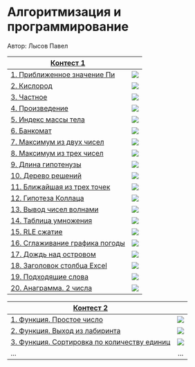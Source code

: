 # Алгоритмизация и программирование

Автор: Лысов Павел

|[Контест 1](https://contest.yandex.ru/contest/53548/standings/) |  |
| --- | :-: |
| [1. Приближенное значение Пи](RepoRoot/contest_01/01/main.cpp) | ![](RepoRoot/img/ppcpp.ico) 
| [2. Кислород](RepoRoot/contest_01/02/main.go) |  ![](RepoRoot/img/go_bbb.ico) |
| [3. Частное](RepoRoot/contest_01/03/main.cpp) | ![](RepoRoot/img/ppcpp.ico) |
| [4. Произведение](RepoRoot/contest_01/03/main.cpp) | ![](RepoRoot/img/go_bbb.ico) |
| [5. Индекс массы тела](RepoRoot/contest_01/03/main.cpp) | ![](RepoRoot/img/ppcpp.ico) |
| [6. Банкомат](RepoRoot/contest_01/03/main.cpp) | ![](RepoRoot/img/go_bbb.ico) |
| [7. Максимум из двух чисел](RepoRoot/contest_01/03/main.cpp) | ![](RepoRoot/img/ppcpp.ico)|
| [8. Максимум из трех чисел](RepoRoot/contest_01/03/main.cpp) | ![](RepoRoot/img/go_bbb.ico) |
| [9. Длина гипотенузы](RepoRoot/contest_01/03/main.cpp) | ![](RepoRoot/img/ppcpp.ico) |
| [10. Дерево решений](RepoRoot/contest_01/03/main.cpp) | ![](RepoRoot/img/go_bbb.ico) |
| [11. Ближайшая из трех точек](RepoRoot/contest_01/03/main.cpp) | ![](RepoRoot/img/ppcpp.ico) |
| [12. Гипотеза Коллаца](RepoRoot/contest_01/03/main.cpp) | ![](RepoRoot/img/go_bbb.ico) |
| [13. Вывод чисел волнами](RepoRoot/contest_01/03/main.cpp) | ![](RepoRoot/img/ppcpp.ico) |
| [14. Таблица умножения](RepoRoot/contest_01/03/main.cpp) | ![](RepoRoot/img/go_bbb.ico) |
| [15. RLE сжатие](RepoRoot/contest_01/03/main.cpp) | ![](RepoRoot/img/ppcpp.ico) |
| [16. Сглаживание графика погоды](RepoRoot/contest_01/03/main.cpp) | ![](RepoRoot/img/go_bbb.ico) |
| [17. Дождь над островом](RepoRoot/contest_01/03/main.cpp) | ![](RepoRoot/img/ppcpp.ico) |
| [18. Заголовок столбца Excel](RepoRoot/contest_01/03/main.cpp) | ![](RepoRoot/img/ppcpp.ico) |
| [19. Подходящие слова](RepoRoot/contest_01/03/main.cpp) | ![](RepoRoot/img/ppcpp.ico)|
| [20. Анаграмма. 2 числа](RepoRoot/contest_01/03/main.cpp) | ![](RepoRoot/img/ppcpp.ico)|

|[Контест 2](https://contest.yandex.ru/contest/52676/problems/) |  |
| --- | :-: |
| [1. Функция. Простое число](./contest_02/01/main.cpp) | ![](./img/go.png) |
| [2. Функция. Выход из лабиринта](./contest_02/02/main.go) |  ![](./img/go.png) |
| [3. Функция. Сортировка по количеству единиц](./contest_02/03/main.cpp) | ![](./img/go.png) |
| ... | ... |
